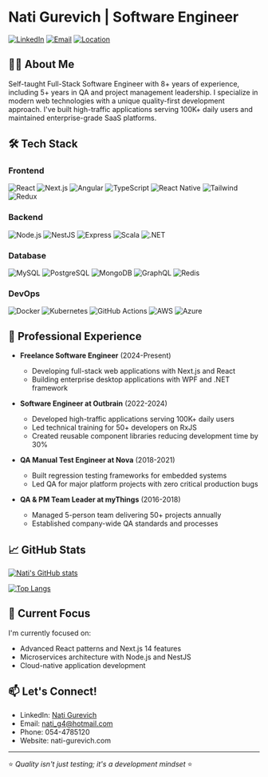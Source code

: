# Nati Gurevich | Software Engineer

[![LinkedIn](https://img.shields.io/badge/LinkedIn-Connect-blue)](https://www.linkedin.com/in/nati-gurevich-36868711b/)
[![Email](https://img.shields.io/badge/Email-Contact-red)](mailto:nati_g4@hotmail.com)
[![Location](https://img.shields.io/badge/Location-Yasur%2C%20Northern%20Israel-green)](https://www.google.com/maps/place/YASUR/)

## 👨‍💻 About Me

Self-taught Full-Stack Software Engineer with 8+ years of experience, including 5+ years in QA and project management leadership. I specialize in modern web technologies with a unique quality-first development approach. I've built high-traffic applications serving 100K+ daily users and maintained enterprise-grade SaaS platforms.

## 🛠️ Tech Stack

### Frontend
![React](https://img.shields.io/badge/-React-61DAFB?style=flat-square&logo=react&logoColor=black)
![Next.js](https://img.shields.io/badge/-Next.js-000000?style=flat-square&logo=next.js&logoColor=white)
![Angular](https://img.shields.io/badge/-Angular-DD0031?style=flat-square&logo=angular&logoColor=white)
![TypeScript](https://img.shields.io/badge/-TypeScript-3178C6?style=flat-square&logo=typescript&logoColor=white)
![React Native](https://img.shields.io/badge/-React%20Native-61DAFB?style=flat-square&logo=react&logoColor=black)
![Tailwind](https://img.shields.io/badge/-Tailwind-38B2AC?style=flat-square&logo=tailwind-css&logoColor=white)
![Redux](https://img.shields.io/badge/-Redux-764ABC?style=flat-square&logo=redux&logoColor=white)

### Backend
![Node.js](https://img.shields.io/badge/-Node.js-339933?style=flat-square&logo=node.js&logoColor=white)
![NestJS](https://img.shields.io/badge/-NestJS-E0234E?style=flat-square&logo=nestjs&logoColor=white)
![Express](https://img.shields.io/badge/-Express-000000?style=flat-square&logo=express&logoColor=white)
![Scala](https://img.shields.io/badge/-Scala-DC322F?style=flat-square&logo=scala&logoColor=white)
![.NET](https://img.shields.io/badge/-.NET-512BD4?style=flat-square&logo=.net&logoColor=white)

### Database
![MySQL](https://img.shields.io/badge/-MySQL-4479A1?style=flat-square&logo=mysql&logoColor=white)
![PostgreSQL](https://img.shields.io/badge/-PostgreSQL-336791?style=flat-square&logo=postgresql&logoColor=white)
![MongoDB](https://img.shields.io/badge/-MongoDB-47A248?style=flat-square&logo=mongodb&logoColor=white)
![GraphQL](https://img.shields.io/badge/-GraphQL-E10098?style=flat-square&logo=graphql&logoColor=white)
![Redis](https://img.shields.io/badge/-Redis-DC382D?style=flat-square&logo=redis&logoColor=white)

### DevOps
![Docker](https://img.shields.io/badge/-Docker-2496ED?style=flat-square&logo=docker&logoColor=white)
![Kubernetes](https://img.shields.io/badge/-Kubernetes-326CE5?style=flat-square&logo=kubernetes&logoColor=white)
![GitHub Actions](https://img.shields.io/badge/-GitHub%20Actions-2088FF?style=flat-square&logo=github-actions&logoColor=white)
![AWS](https://img.shields.io/badge/-AWS-232F3E?style=flat-square&logo=amazon-aws&logoColor=white)
![Azure](https://img.shields.io/badge/-Azure-0078D4?style=flat-square&logo=microsoft-azure&logoColor=white)

## 🚀 Professional Experience

- **Freelance Software Engineer** (2024-Present)
  - Developing full-stack web applications with Next.js and React
  - Building enterprise desktop applications with WPF and .NET framework

- **Software Engineer at Outbrain** (2022-2024)
  - Developed high-traffic applications serving 100K+ daily users 
  - Led technical training for 50+ developers on RxJS
  - Created reusable component libraries reducing development time by 30%

- **QA Manual Test Engineer at Nova** (2018-2021)
  - Built regression testing frameworks for embedded systems
  - Led QA for major platform projects with zero critical production bugs

- **QA & PM Team Leader at myThings** (2016-2018)
  - Managed 5-person team delivering 50+ projects annually
  - Established company-wide QA standards and processes

## 📈 GitHub Stats

[![Nati's GitHub stats](https://github-readme-stats.vercel.app/api?username=natig4&show_icons=true&theme=tokyonight)](https://github.com/natig4)

[![Top Langs](https://github-readme-stats.vercel.app/api/top-langs/?username=natig4&layout=compact&theme=tokyonight)](https://github.com/natig4)

## 🌱 Current Focus

I'm currently focused on:
- Advanced React patterns and Next.js 14 features
- Microservices architecture with Node.js and NestJS
- Cloud-native application development

## 📫 Let's Connect!

- LinkedIn: [Nati Gurevich](https://www.linkedin.com/in/nati-gurevich-36868711b/)
- Email: [nati_g4@hotmail.com](mailto:nati_g4@hotmail.com)
- Phone: 054-4785120
- Website: nati-gurevich.com

---

⭐️ *Quality isn't just testing; it's a development mindset* ⭐️
